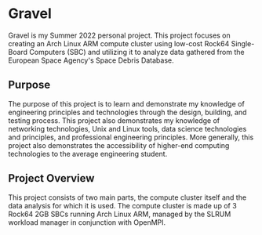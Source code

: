 # Gravel

Gravel is my Summer 2022 personal project. This project focuses on creating an Arch Linux ARM compute cluster using low-cost Rock64 Single-Board Computers (SBC) and utilizing it to analyze data gathered from the European Space Agency's Space Debris Database.

## Purpose

The purpose of this project is to learn and demonstrate my knowledge of engineering principles and technologies through the design, building, and testing process. This project also demonstrates my knowledge of networking technologies, Unix and Linux tools, data science technologies and principles, and professional engineering principles. More generally, this project also demonstrates the accessibility of higher-end computing technologies to the average engineering student.

## Project Overview

This project consists of two main parts, the compute cluster itself and the data analysis for which it is used. The compute cluster is made up of 3 Rock64 2GB SBCs running Arch Linux ARM, managed by the SLRUM workload manager in conjunction with OpenMPI.
